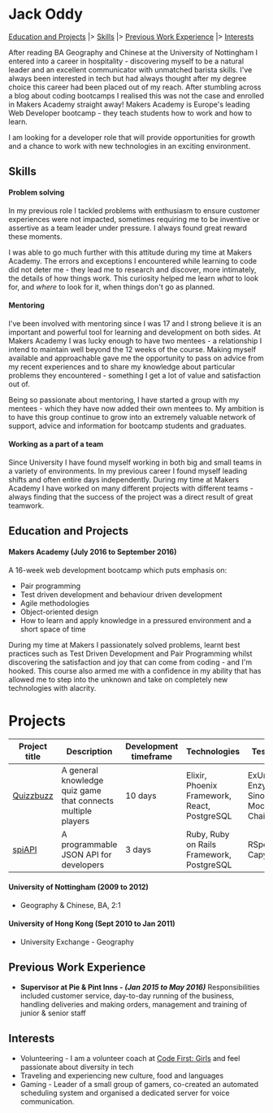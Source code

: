 # Jack Oddy

 [Education and Projects](#education) |> [Skills](#skills) |> [Previous Work Experience](#experience) |> [Interests](#interests)

After reading BA Geography and Chinese at the University of Nottingham I entered into a career in hospitality - discovering myself to be a natural leader and an excellent communicator with unmatched barista skills. I've always been interested in tech but had always thought after my degree choice this career had been placed out of my reach. After stumbling across a blog about coding bootcamps I realised this was not the case and enrolled in Makers Academy straight away! Makers Academy is Europe's leading Web Developer bootcamp - they teach students how to work and how to learn.

I am looking for a developer role that will provide opportunities for growth and a chance to work with new technologies in an exciting environment.

## <a name="skills">Skills</a>


#### Problem solving

In my previous role I tackled problems with enthusiasm to ensure customer experiences were not impacted, sometimes requiring me to be inventive or assertive as a team leader under pressure. I always found great reward these moments.

I was able to go much further with this attitude during my time at Makers Academy. The errors and exceptions I encountered while learning to code did not deter me - they lead me to research and discover, more intimately, the details of how things work. This curiosity helped me learn _what_ to look for, and _where_ to look for it, when things don't go as planned.


#### Mentoring

I've been involved with mentoring since I was 17 and I strong believe it is an important and powerful tool for learning and development on both sides. At Makers Academy I was lucky enough to have two mentees - a relationship I intend to maintain well beyond the 12 weeks of the course. Making myself available and approachable gave me the opportunity to pass on advice from my recent experiences and to share my knowledge about particular problems they encountered - something I get a lot of value and satisfaction out of.

Being so passionate about mentoring, I have started a group with my mentees - which they have now added their own mentees to. My ambition is to have this group continue to grow into an extremely valuable network of support, advice and information for bootcamp students and graduates.


#### Working as a part of a team

Since University I have found myself working in both big and small teams in a variety of environments. In my previous career I found myself leading shifts and often entire days independently. During my time at Makers Academy I have worked on many different projects with different teams - always finding that the success of the project was a direct result of great teamwork.


## <a name="education">Education and Projects</a>

#### Makers Academy (July 2016 to September 2016)

A 16-week web development bootcamp which puts emphasis on:
- Pair programming
- Test driven development and behaviour driven development
- Agile methodologies
- Object-oriented design
- How to learn and apply knowledge in a pressured environment and a short space of time

During my time at Makers I passionately solved problems, learnt best practices such as Test Driven Development and Pair Programming whilst discovering the satisfaction and joy that can come from coding - and I'm hooked. This course also armed me with a confidence in my ability that has allowed me to step into the unknown and take on completely new technologies with alacrity.

# Projects

Project title  | Description  									| Development timeframe | Technologies | Testing
------------- | ------------------------------	| ------------- |------------- |---------
[Quizzbuzz](https://github.com/quizzbuzz/quizzbuzz/)| A general knowledge quiz game that connects multiple players | 10 days | Elixir, Phoenix Framework, React, PostgreSQL| ExUnit, Enzyme, Sinon, Mocha, Chai
[spiAPI](https://github.com/spyAPI/spyAPI) | A programmable JSON API for developers| 3 days | Ruby, Ruby on Rails Framework, PostgreSQL | RSpec, Capybara



#### University of Nottingham (2009 to 2012)

- Geography & Chinese, BA, 2:1

#### University of Hong Kong (Sept 2010 to Jan 2011)

- University Exchange - Geography

## <a name="experience">Previous Work Experience</a>

- **Supervisor at Pie & Pint Inns - _(Jan 2015 to May 2016)_**
Responsibilities included customer service, day-to-day running of the business, handling deliveries and making orders, management and training of junior & senior staff

## <a name="interests">Interests</a>
- Volunteering - I am a volunteer coach at [Code First: Girls](http://www.codefirstgirls.org.uk/) and feel passionate about diversity in tech
- Traveling and experiencing new culture, food and languages
- Gaming - Leader of a small group of gamers, co-created an automated scheduling system and organised a dedicated server for voice communication.
